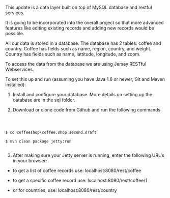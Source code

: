 This update is a data layer built on top of MySQL database and restful services. 

It is going to be incorporated into the overall project so that more advanced features like editing existing records and adding new records would be possible.

All our data is stored in a database. The database has 2 tables: coffee and country.
Coffee has fields such as name, region, country, and weight. Country has fields such as name, lattitude, longitude, and zoom. 

To access the data from the database we are using Jersey RESTful Webservices.

To set this up and run (assuming you have Java 1.6 or newer, Git and Maven installed):

1. Install and configure your database. More details on setting up the database are in the sql folder.

2. Download or clone code from Github and run the following commands
<code><div>
<div>$ cd coffeeshop\coffee.shop.second.draft </div>
<div>$ mvn clean package jetty:run </div>
</div></code>

3. After making sure your Jetty server is running, enter the following URL's in your browser:

- to get a list of coffee records use: localhost:8080/rest/coffee 

- to get a specific coffee record use: localhost:8080/rest/coffee/1

- or for countries, use: localhost:8080/rest/country
